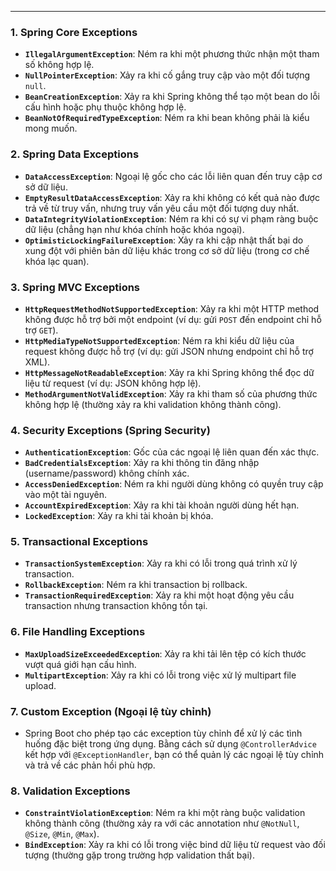 
---

### 1. **Spring Core Exceptions**

- **`IllegalArgumentException`**: Ném ra khi một phương thức nhận một tham số không hợp lệ.
- **`NullPointerException`**: Xảy ra khi cố gắng truy cập vào một đối tượng `null`.
- **`BeanCreationException`**: Xảy ra khi Spring không thể tạo một bean do lỗi cấu hình hoặc phụ thuộc không hợp lệ.
- **`BeanNotOfRequiredTypeException`**: Ném ra khi bean không phải là kiểu mong muốn.

### 2. **Spring Data Exceptions**

- **`DataAccessException`**: Ngoại lệ gốc cho các lỗi liên quan đến truy cập cơ sở dữ liệu.
- **`EmptyResultDataAccessException`**: Xảy ra khi không có kết quả nào được trả về từ truy vấn, nhưng truy vấn yêu cầu một đối tượng duy nhất.
- **`DataIntegrityViolationException`**: Ném ra khi có sự vi phạm ràng buộc dữ liệu (chẳng hạn như khóa chính hoặc khóa ngoại).
- **`OptimisticLockingFailureException`**: Xảy ra khi cập nhật thất bại do xung đột với phiên bản dữ liệu khác trong cơ sở dữ liệu (trong cơ chế khóa lạc quan).

### 3. **Spring MVC Exceptions**

- **`HttpRequestMethodNotSupportedException`**: Xảy ra khi một HTTP method không được hỗ trợ bởi một endpoint (ví dụ: gửi `POST` đến endpoint chỉ hỗ trợ `GET`).
- **`HttpMediaTypeNotSupportedException`**: Ném ra khi kiểu dữ liệu của request không được hỗ trợ (ví dụ: gửi JSON nhưng endpoint chỉ hỗ trợ XML).
- **`HttpMessageNotReadableException`**: Xảy ra khi Spring không thể đọc dữ liệu từ request (ví dụ: JSON không hợp lệ).
- **`MethodArgumentNotValidException`**: Xảy ra khi tham số của phương thức không hợp lệ (thường xảy ra khi validation không thành công).

### 4. **Security Exceptions (Spring Security)**

- **`AuthenticationException`**: Gốc của các ngoại lệ liên quan đến xác thực.
- **`BadCredentialsException`**: Xảy ra khi thông tin đăng nhập (username/password) không chính xác.
- **`AccessDeniedException`**: Ném ra khi người dùng không có quyền truy cập vào một tài nguyên.
- **`AccountExpiredException`**: Xảy ra khi tài khoản người dùng hết hạn.
- **`LockedException`**: Xảy ra khi tài khoản bị khóa.

### 5. **Transactional Exceptions**

- **`TransactionSystemException`**: Xảy ra khi có lỗi trong quá trình xử lý transaction.
- **`RollbackException`**: Ném ra khi transaction bị rollback.
- **`TransactionRequiredException`**: Xảy ra khi một hoạt động yêu cầu transaction nhưng transaction không tồn tại.

### 6. **File Handling Exceptions**

- **`MaxUploadSizeExceededException`**: Xảy ra khi tải lên tệp có kích thước vượt quá giới hạn cấu hình.
- **`MultipartException`**: Xảy ra khi có lỗi trong việc xử lý multipart file upload.

### 7. **Custom Exception (Ngoại lệ tùy chỉnh)**

- Spring Boot cho phép tạo các exception tùy chỉnh để xử lý các tình huống đặc biệt trong ứng dụng. Bằng cách sử dụng `@ControllerAdvice` kết hợp với `@ExceptionHandler`, bạn có thể quản lý các ngoại lệ tùy chỉnh và trả về các phản hồi phù hợp.

### 8. **Validation Exceptions**

- **`ConstraintViolationException`**: Ném ra khi một ràng buộc validation không thành công (thường xảy ra với các annotation như `@NotNull`, `@Size`, `@Min`, `@Max`).
- **`BindException`**: Xảy ra khi có lỗi trong việc bind dữ liệu từ request vào đối tượng (thường gặp trong trường hợp validation thất bại).